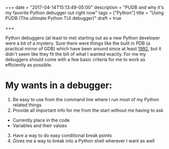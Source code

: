 +++
date = "2017-04-14T15:13:49-05:00"
description = "PUDB and why it's my favorite Python debugger out right now"
tags = ["Python"]
title = "Using PUDB (The ultimate Python TUI debugger)"
draft = true

+++

Python debuggers (at least to me) starting out as a new Python developer were a 
bit of a mystery. Sure there were things like the built in PDB (a practical mirror of GDB) 
which have been around since at least 
[1992](https://github.com/python/cpython/commit/921c82401b6053ae7dacad5ef9a4bd02bdf8dbf1#diff-0e7502e2c94ec5b34ab974ab31804f34),
but it didn't seem like they fit the bill of what I wanted exactly. For me my debuggers
should come with a few basic criteria for me to work as efficiently as possible.

# My wants in a debugger:
1. Be easy to use from the command line where I run most of my Python related things
2. Provide all important info for me from the start without me having to ask
  * Currently place in the code
  * Variables and their values
3. Have a way to do easy conditional break points
4. Gives me a way to break into a Python shell wherever I want as well
